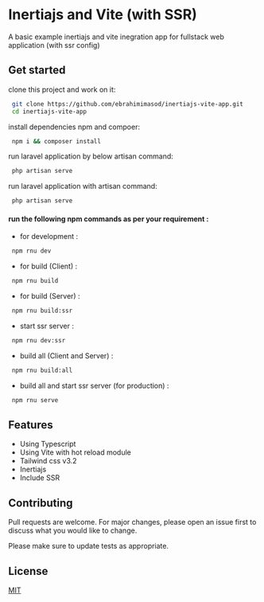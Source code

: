 
# Inertiajs and Vite (with SSR)

A basic example inertiajs and vite inegration app for fullstack web application
(with ssr config)
 
## Get started

clone this project and work on it:

```bash
 git clone https://github.com/ebrahimimasod/inertiajs-vite-app.git
 cd inertiajs-vite-app
```
    
install dependencies npm and compoer:

```bash
 npm i && composer install
```
    
    
run laravel application by below artisan command:

```bash
 php artisan serve
```
    
    
run laravel application with artisan command:

```bash
 php artisan serve
```
    

    
#### run the following npm commands as per your requirement :


- for development :
```bash
 npm rnu dev
```

- for build (Client) :
```bash
 npm rnu build
```


- for build (Server) :
```bash
 npm rnu build:ssr
```


- start ssr server  :
```bash
 npm rnu dev:ssr
```



- build all (Client and Server)  :
```bash
 npm rnu build:all
```


- build all and start ssr server (for production) :
```bash
 npm rnu serve
```
## Features

- Using Typescript
- Using Vite with hot reload module
- Tailwind css v3.2
- Inertiajs 
- Include SSR


## Contributing
Pull requests are welcome. For major changes, please open an issue first to discuss what you would like to change.

Please make sure to update tests as appropriate.

## License
[MIT](https://choosealicense.com/licenses/mit/)

